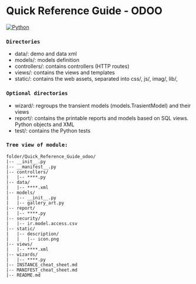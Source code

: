 # Quick Reference Guide - ODOO
[![Python](https://img.shields.io/badge/Python-3776AB?style=for-the-badge&logo=python&logoColor=white&labelColor=101010)]() 
### `Directories`
- data/: demo and data xml
- models/: models definition
- controllers/: contains controllers (HTTP routes)
- views/: contains the views and templates
- static/: contains the web assets, separated into css/, js/, imag/, lib/,

### `Optional directories`
- wizard/: regroups the transient models (models.TrasientModel) and their views
- report/: contains the printable reports and models based on SQL views. Python objects and XML
- test/: contains the Python tests

### `Tree view of module:`
```
folder/Quick_Reference_Guide_odoo/
|-- __init__.py
|-- __manifest__.py
|-- controllers/
|   |-- ****.py
|-- data/
|   |-- ****.xml
|-- models/
|   |-- __init__.py
|   |-- gallery_art.py 
|-- report/
|   |-- ****.py
|-- security/
|   |-- ir.model.access.csv
|-- static/
|   |-- description/
|   |   |-- icon.png
|-- views/
|   |-- ****.xml
|-- wizards/
|   |-- ****.py
|-- INSTANCE_cheat_sheet.md
|-- MANIFEST_cheat_sheet.md
|-- README.md
```
